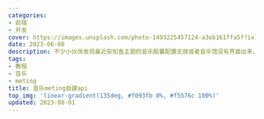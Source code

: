 ```yaml
---
categories:
- 前端
- 开发
cover: https://images.unsplash.com/photo-1493225457124-a3eb161ffa5f?ixlib=rb-4.0.3&auto=format&fit=crop&w=2070&q=80
date: 2023-06-08
description: 不少小伙伴发现最近安知鱼主题的音乐胶囊配置无效或者音乐馆没有界面出来，原因其实是因为官方的meting api因为某种原因挂掉了
tags:
- 教程
- 音乐
- meting
title: 音乐meting自建api
top_img: 'linear-gradient(135deg, #f093fb 0%, #f5576c 100%)'
updated: 2023-08-01
---
```

